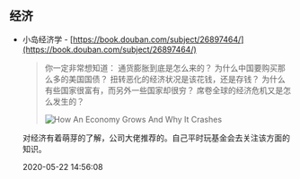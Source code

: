 ## 经济

- 小岛经济学 - [https://book.douban.com/subject/26897464/](https://book.douban.com/subject/26897464/)

  > 你一定非常想知道：
  > 通货膨胀到底是怎么来的？
  > 为什么中国要购买那么多的美国国债？
  > 扭转恶化的经济状况是该花钱，还是存钱？
  > 为什么有些国家很富有，而另外一些国家却很穷？
  > 席卷全球的经济危机又是怎么发生的？
  >
  > ![How An Economy Grows And Why It Crashes](https://image.yoouu.cn/sunseekerx/me/book/How%20An%20Economy%20Grows%20And%20Why%20It%20Crashes.jpg)

  对经济有着萌芽的了解，公司大佬推荐的。自己平时玩基金会去关注该方面的知识。
  
  2020-05-22 14:56:08